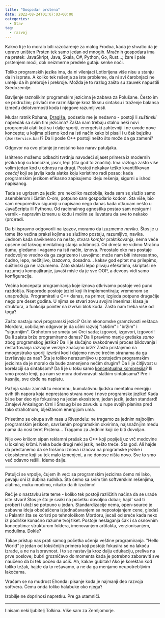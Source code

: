 ```yaml
---
title: "Gospodar prstena"
date: 2022-08-24T01:07:03+00:00
categories:
  - Stav
tag:
  - razvoj
---
```


Kakvo li je to moralo biti razočarenje za malog Frodoa, kada je shvatio da je upravo uništen Prsten tek samo jedan od mnogih. Mračnih gospodara ima na pretek: JavaSkript, Java, Skala, C#, Python, Go, Rust...;  žare i pale prstenjem moći, dok neizmerne predele gutaju senke noći.

<!--more-->

Toliko programskih jezika ima, da ni vilenjaci Lotlorijena više nisu u stanju da ih isprate. A koliko tek rešenja za iste probleme, da ni svi čarobnjaci ne umeju da ih prebroje i prekroje. Možda je to razlog zašto su zauvek napustili Sredozemlje.

Bavljenje raznolikim programskim jezicima je zabava za Polušane. Često im se pridružim; privlači me razmišljanje kroz fiksnu sintaksu i traženje balansa između delotvornosti koda i njegove razumljivosti.

Mudar ratnik Rohana, [Dragiša](https://www.linkedin.com/in/dragisarakic/), podsetio me je nedavno - postoji li _suštinski_ napredak sa svim tim jezicima? Zašta nam trebaju stalno neki novi programski alati koji su i dalje sporiji, energetski zahtevniji i ne uvode nove koncepte; u kojima pišemo kod na isti način kako bi pisali i u čak bejziku (`UserService.bas`)? Da li posle C\++ postoji nešto što može da ga zameni?

Odgovor na ovo pitanje je nestalno kao narav patuljaka.

Ishitreno možemo odbaciti tvrdnju navodeći sijaset primera iz modernih jezika koji su koncizni, jasni, lepi (šta god to značilo). Ima razloga zašto više volim jedan kod u odnosu na drugi. Postoji nekakav teško kvantifikovan _osećaj_ koji se javlja kada alatka koju koristimo radi posao; kada programskim jezikom efikasno zapisujemo ideju rešenja, sigurni u ishod napisanog.

Tada se ugrizem za jezik: pre nekoliko razdoblja, kada sam se služio samo asemblerom i čistim C-om, potpuno sam gospodario kodom. Šta više, bio sam neuporedivo sigurniji u napisano nego danas kada otkucam nešto u JavaScriptu ili Pythonu. Od racionalnog agnostika postao sam nesigurni vernik - napravim izmenu u kodu i molim se Iluvataru da sve to nekako (pro)radi.

Da bi ispravno odgovorili na izazov, moramo da izuzmemo _naviku_. Štos je u tome što većina praksi kojima se služimo postaju, razumljivo, navika. Jednom kada naviknemo na nešto, stvara _komfor_ praktikovanja; nema veće opsene od takvog mentalnog stanja udobnosti. Od drveta ne vidimo Mračnu šumu;  gledamo i vagamo na isti način, iznova. Preostalo oko nas postaje nedovoljno vredno da ga zagrizemo i usvojimo: može nam biti interesantno, čudno, lepo, nečitljivo, izazovno, dosadno... kakav god epitet mu prilepimo, suštinski ga ne razumemo. Zato skalaši lepo plivaju efekatima, skriptaši ne razumeju kompajliranje, javaši misle da je sve OOP, a devops vidi samo konfiguracije.

Većina koncepata programiranja koje iznova otkrivamo postoje već puno razdoblja. Naporedo postoje jezici koji ih implementiraju; vremenom se unapređuju. Programirati u C\++ danas, na primer, izgleda potpuno drugačije nego pre deset godina. U njima se stvari zovu svojim imenima: klasa je struktura, a funkcija pointer na izvršni blok koda. Zašto nam treba više od toga?

Zašto nastaju novi programski jezici? Osim ekonomske gramzivosti veštaca Mordora, uobičajen odgovor je da učini razvoj "lakšim" i "bržim" i "sigurnijim". Grohotom se smeju svi Orci sada; izgovori, izgovori, izgovori! Da li zaista brže programiramo danas? Da li pravimo manje grešaka _samo_ zbog programskog jezika? Da li je slučajno svakodnevni proces bildovanja i restartovanja razvojne verzije značajno brži? Zašto pristajemo na mnogostruko sporiji izvršni kod i dajemo novce trećim stranama da ga izvršavaju za nas? Šta je toliko nerazumljivo u postojećim programskim jezicima da je moralo da bude zamenjeno nečim drugim? Da li je čitljivost u korelaciji sa sintaksom? Da li je u toku samo [konceptualna kompresija](https://oblac.rs/konceptualna-kompresija/)? Ili smo prosto lenji, pa nam se mora dodvoravati slatkim sintaksama? Pre i kasnije, sve dođe na naplatu.

Pažnja sada: zamisli tu enormnu, kumulativnu ljudsku mentalnu energiju svih tih napora koja neprestano stvara nove i nove programske jezike! Kada bi se bar deo nje fokusirao na jedan ekosistem, jedan jezik, jedan standard! Zmajevi Ankalagon Crni i Šmaug bi se zavuklu u rupe svojih planina pred tako strahotnom, blještavom energijom uma.

Prisetimo se okupa svih rasa u Rivendelu: ne tragamo za jednim najboljim programskim jezikom, savršenim programskim okvirima, najsnažnijim među nama da nosi teret Prstena... Tragamo za Jednim koji će biti dovoljan.

Nije ovo krišom sipan reklamni prašak za C\++ koji popiješ uz vrč medovine u lokalnoj krčmi. Neka bude drugi neki jezik, nešto treće. Šta god. Ali hajde da prestanemo da se trošimo iznova i iznova na programske jezike i ekosisteme koji su tek malo izmenjeni, a ne donose ništa novo. Sve to smo već odavno rešili. Idemo dalje.

----

Patuljci se vrpolje, čujem ih već: sa programskim jezicima ćemo mi lako, pevaju oni iz dubina rudnika. Šta ćemo sa svim tim softverskim rešenjima, alatima, muku mučimo, nikako da ih izučimo!

Reč je o nastavku iste teme - koliko tek postoji različitih načina da se urade iste stvari! Štos je što je svaki na početku dovoljno dobar; hajd' sad ti proberi i uloži se potpuno u jedan. Standardizacije nema, open-source je zabavna ideja obečašćena izjednačavanjem sa nepostojanjem cene, gledaš u Palantir šta se koristi po tehnološkom Mordoru, jecaš od sreće kada neko iz podrške konačno razume tvoj tiket. Postoje neslaganja čak i sa osnovnim konceptima: strukturom foldera, imenovanjem artifakta, verzionisanjem, modulima. Dokle?

Takav pristup nas prati samog početka učenja veštine programiranja. "Hello World" je jedan od toksičnijih primera koji postoji: fokusira se na lakoću izrade, a ne na ispravnost. I to se nastavlja kroz dalju edukaciju, preliva na prve poslove; bubri grozničavo do momenta kada je potrebno zaboraviti sve naučeno da bi tek počeo da učiš. Ah, kakav gubitak! Ako je korektan kod toliko težak, hajde da to rešavamo, a ne da ga menjamo neupotrebljivim lakoćama.

Vraćam se na mudrost Elronda: pisanje koda je najmanji deo razvoja softvera. Čemu onda toliko halabuke oko njega?

Izobilje ne doprinosi napretku. Pre ga utamniči.

---

I nisam neki ljubitelj Tolkina. Više sam za Zemljomorje.